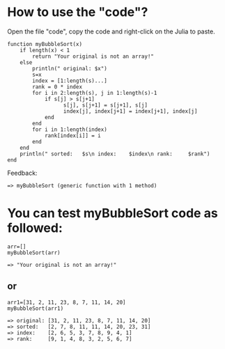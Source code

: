 
# How to use the "code"?


Open the file "code", copy the code and right-click on the Julia to paste.

```
function myBubbleSort(x)
	if length(x) < 1
	    return "Your original is not an array!"
	else
	    println(" original: $x")
	    s=x
	    index = [1:length(s)...]
	    rank = 0 * index
	    for i in 2:length(s), j in 1:length(s)-1
	        if s[j] > s[j+1]
		          s[j], s[j+1] = s[j+1], s[j]
		          index[j], index[j+1] = index[j+1], index[j]
	        end
	    end
	    for i in 1:length(index)
	        rank[index[i]] = i
	    end
	end
	println(" sorted:   $s\n index:    $index\n rank:     $rank")
end
```

Feedback:

```
=> myBubbleSort (generic function with 1 method)
```

# You can test myBubbleSort code as followed:

```
arr=[]
myBubbleSort(arr)
```
```
=> "Your original is not an array!"
```

## or

```
arr1=[31, 2, 11, 23, 8, 7, 11, 14, 20]
myBubbleSort(arr1)
```
```
=> original: [31, 2, 11, 23, 8, 7, 11, 14, 20]
=> sorted:   [2, 7, 8, 11, 11, 14, 20, 23, 31]
=> index:    [2, 6, 5, 3, 7, 8, 9, 4, 1]
=> rank:     [9, 1, 4, 8, 3, 2, 5, 6, 7]
```
